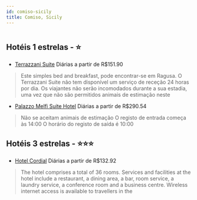 ```yaml
---
id: comiso-sicily
title: Comiso, Sicily
---
```


<center><img src="https://photos.hotelbeds.com/giata/46/460461/460461a_hb_a_001.jpg" alt="" /></center>


## Hotéis 1 estrelas - ⭐️

-    [Terrazzani Suite](https://www.hurb.com/hoteis/comiso/terrazzani-suite-JNP-JP155023?cmp=18055) Diárias a partir de R$151.90
   > Este simples bed and breakfast, pode encontrar-se em Ragusa. O Terrazzani Suite não tem disponível um serviço de receção 24 horas por dia. Os viajantes não serão incomodados durante a sua estadia, uma vez que não são permitidos animais de estimação neste 
-    [Palazzo Melfi Suite Hotel](https://www.hurb.com/hoteis/comiso/palazzo-melfi-suite-hotel-JNP-JP01283M?cmp=18055) Diárias a partir de R$290.54
   > Não se aceitam animais de estimação  O registo de entrada começa às 14:00  O horário do registo de saída é 10:00

## Hotéis 3 estrelas - ⭐️⭐️⭐️

-    [Hotel Cordial](https://www.hurb.com/hoteis/comiso/hotel-cordial-JNP-JP532225?cmp=18055) Diárias a partir de R$132.92
   > The hotel comprises a total of 36 rooms. Services and facilities at the hotel include a restaurant, a dining area, a bar, room service, a laundry service, a conference room and a business centre. Wireless internet access is available to travellers in the 
